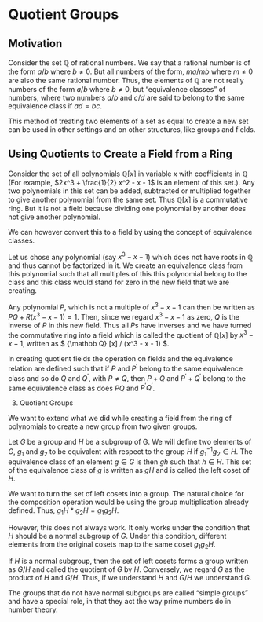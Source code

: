 # Quotient Groups




## Motivation

Consider the set ${\mathbb Q}$ of rational numbers. We say that a rational number is of the form $a/b$ where $b \ne 0$. But all numbers of the form, $m a / m b$ where $m \ne 0$ are also the same rational number. Thus, the elements of ${\mathbb Q}$ are not really numbers of the form $a/b$ where $b \ne 0$, but “equivalence classes” of numbers, where two numbers $a/b$ and $c/d$ are said to belong to the same equivalence class if $ad = bc$.

This method of treating two elements of a set as equal to create a new set can be used in other settings and on other structures, like groups and fields.

## Using Quotients to Create a Field from a Ring

Consider the set of all polynomials ${\mathbb Q}[x]$ in variable $x$ with coefficients in ${\mathbb Q}$ (For example, $2x^3 + \frac{1}{2} x^2 - x - 1$ is an element of this set.). Any two polynomials in this set can be added, subtracted or multiplied together to give another polynomial from the same set. Thus ${\mathbb Q}[x]$ is a commutative ring. But it is not a field because dividing one polynomial by another does not give another polynomial.

We can however convert this to a field by using the concept of equivalence classes.

Let us chose any polynomial (say $x^3 - x - 1$) which does not have roots in ${\mathbb Q}$ and thus cannot be factorized in it. We create an equivalence class from this polynomial such that all multiples of this this polynomial belong to the class and this class would stand for zero in the new field that we are creating.

Any polynomial $P$, which is not a multiple of $x^3 - x - 1$ can then be written as $PQ + R(x^3 - x - 1) = 1$. Then, since we regard $x^3 - x - 1$ as zero, $Q$ is the inverse of $P$ in this new field. Thus all $P$s have inverses and we have turned the commutative ring into a field which is called the quotient of $\mathbb Q[x]$ by $x^3 - x - 1$, written as $ {\mathbb Q} [x] / (x^3 - x - 1) $.

In creating quotient fields the operation on fields and the equivalence relation are defined such that if $P$ and $P^\prime$ belong to the same equivalence class and so do $Q$ and $Q^\prime$, with $P \ne Q$, then $P + Q$ and $P^\prime + Q^\prime$ belong to the same equivalence class as does $PQ$ and $P^\prime Q^\prime$.

3. Quotient Groups

We want to extend what we did while creating a field from the ring of polynomials to create a new group from two given groups.

Let $G$ be a group and $H$ be a subgroup of G. We will define two elements of $G$, $g_1$ and $g_2$ to be equivalent with respect to the group $H$ if $g_1^{-1}g_2 \in H$. The equivalence class of an element $g \in G$ is then $g h$ such that $h \in H$. This set of the equivalence class of $g$ is written as $gH$ and is called the left coset of $H$.

We want to turn the set of left cosets into a group. The natural choice for the composition operation would be using the group multiplication already defined. Thus, $g_1 H \ast g_2 H = g_1 g_2 H$.

However, this does not always work. It only works under the condition that $H$ should be a normal subgroup of $G$. Under this condition, different elements from the original cosets map to the same coset $g_1 g_2 H$.

If $H$ is a normal subgroup, then the set of left cosets forms a group written as $G/H$ and called the quotient of $G$ by $H$. Conversely, we regard $G$ as the product of $H$ and $G/H$. Thus, if we understand $H$ and $G/H$ we understand $G$.

The groups that do not have normal subgroups are called “simple groups” and have a special role, in that they act the way prime numbers do in number theory. 

